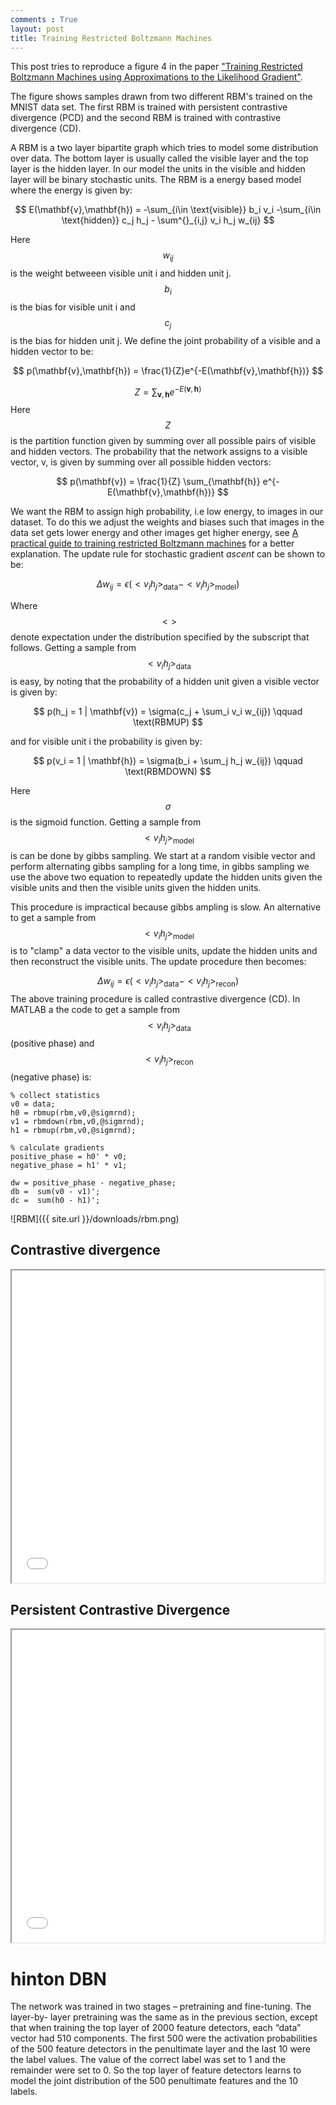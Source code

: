 ```yaml
---
comments : True
layout: post
title: Training Restricted Boltzmann Machines
---
```

This post tries to reproduce a figure 4 in the paper ["Training Restricted Boltzmann Machines using Approximations to the Likelihood Gradient"](http://www.cs.utoronto.ca/~tijmen/pcd/pcd.pdf). 

The figure shows samples drawn from two different RBM's trained on the MNIST data set. The first RBM is trained with persistent contrastive divergence (PCD) and the second RBM is trained with contrastive divergence (CD). 

A RBM is a two layer bipartite graph which tries to model some distribution over data. The bottom layer is usually called the visible layer and the top layer is the hidden layer. In our model the units in the visible and hidden layer will be binary stochastic units. The RBM is a energy based model where the energy is given by:

$$ 
E(\mathbf{v},\mathbf{h}) = -\sum_{i\in \text{visible}} b_i v_i -\sum_{i\in \text{hidden}} c_j h_j - \sum^{}_{i,j} v_i h_j w_{ij} 
$$

Here  $$ w_{ij} $$ is the weight betweeen visible unit i and hidden unit j. $$ b_{i} $$ is the bias for visible unit i and $$ c_j $$ is the bias for hidden unit j. We define the joint probability of a visible and a hidden vector to be:

$$
p(\mathbf{v},\mathbf{h}) = \frac{1}{Z}e^{-E(\mathbf{v},\mathbf{h})}
$$

$$
Z = \sum_{\mathbf{v},\mathbf{h}} e^{-E(\mathbf{v},\mathbf{h})}
$$
Here $$Z$$ is the partition function given by summing over all possible pairs of visible and hidden vectors.
The probability that the network assigns to a visible vector, v, is given by summing over all possible hidden vectors:

$$
p(\mathbf{v}) = \frac{1}{Z} \sum_{\mathbf{h}} e^{-E(\mathbf{v},\mathbf{h})}
$$

We want the RBM to assign high probability, i.e low energy, to images in our dataset. To do this we adjust the weights and biases such that images in the data set gets lower energy and other images get higher energy, see [A practical guide to training restricted Boltzmann machines](https://www.cs.toronto.edu/~hinton/absps/guideTR.pdf) for a better explanation. 
The update rule for stochastic gradient *ascent* can be shown to be:

$$
\Delta w_{ij} = \epsilon (<v_i h_j>_\text{data} - <v_i h_j>_\text{model})
$$ 

Where $$<>$$ denote expectation under the distribution specified by the subscript that follows. 
Getting a sample from $$<v_i h_j>_\text{data}$$ is easy, by noting that the probability of a hidden unit given a visible vector is given by:

$$
p(h_j = 1 | \mathbf{v}) = \sigma(c_j + \sum_i v_i w_{ij})   \qquad \text(RBMUP)
$$

and for visible unit i the probability is given by:

$$
p(v_i = 1 | \mathbf{h}) = \sigma(b_i + \sum_j h_j w_{ij})  \qquad \text(RBMDOWN)
$$

Here $$\sigma$$ is the sigmoid function. Getting a sample from $$<v_i h_j>_\text{model}$$ is can be done by gibbs sampling. We start at a random visible vector and perform alternating gibbs sampling for a long time, in gibbs sampling we use the above two equation to repeatedly update  the hidden units given the visible units and then the visible units given the hidden units. 

This procedure is impractical because gibbs ampling is slow. An alternative to get a sample from $$<v_i h_j>_\text{model}$$ is to "clamp" a data vector to the visible units, update the hidden units and then reconstruct the visible units. The update procedure then becomes: 

$$
\Delta w_{ij} = \epsilon (<v_i h_j>_\text{data} - <v_i h_j>_\text{recon})
$$ 
The above training procedure is called contrastive divergence (CD). In MATLAB a the code to get a sample from 
$$<v_i h_j>_\text{data}$$ (positive phase) and $$<v_i h_j>_\text{recon}$$ (negative phase) is:

```
% collect statistics
v0 = data;
h0 = rbmup(rbm,v0,@sigmrnd);
v1 = rbmdown(rbm,v0,@sigmrnd);
h1 = rbmup(rbm,v0,@sigmrnd);

% calculate gradients
positive_phase = h0' * v0;
negative_phase = h1' * v1;

dw = positive_phase - negative_phase;
db =  sum(v0 - v1)';
dc =  sum(h0 - h1)';

```


![RBM]({{ site.url }}/downloads/rbm.png)

## Contrastive divergence

<iframe src="//www.youtube.com/embed/tD3kQmqNHw0" width="500" height="500" ></iframe>



## Persistent Contrastive Divergence 
<iframe src="//www.youtube.com/embed/c0xdBV70fgE" width="500" height="500" ></iframe>

# hinton DBN
The network was trained in two stages – pretraining and fine-tuning. The layer-by-
layer pretraining was the same as in the previous section, except that when training the top layer of 2000 feature detectors, each “data” vector had 510 components. The first 500 were the activation probabilities of the 500 feature detectors in the penultimate layer and the last 10 were the label values. The value of the correct label was set to 1 and the remainder were set to 0. So the top layer of feature detectors learns to model the joint distribution of the 500 penultimate features and the 10 labels.


